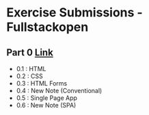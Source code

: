 # Exercise Submissions - Fullstackopen

## Part 0 [Link](part0/)
- 0.1 : HTML
- 0.2 : CSS
- 0.3 : HTML Forms
- 0.4 : New Note (Conventional)
- 0.5 : Single Page App
- 0.6 : New Note (SPA)